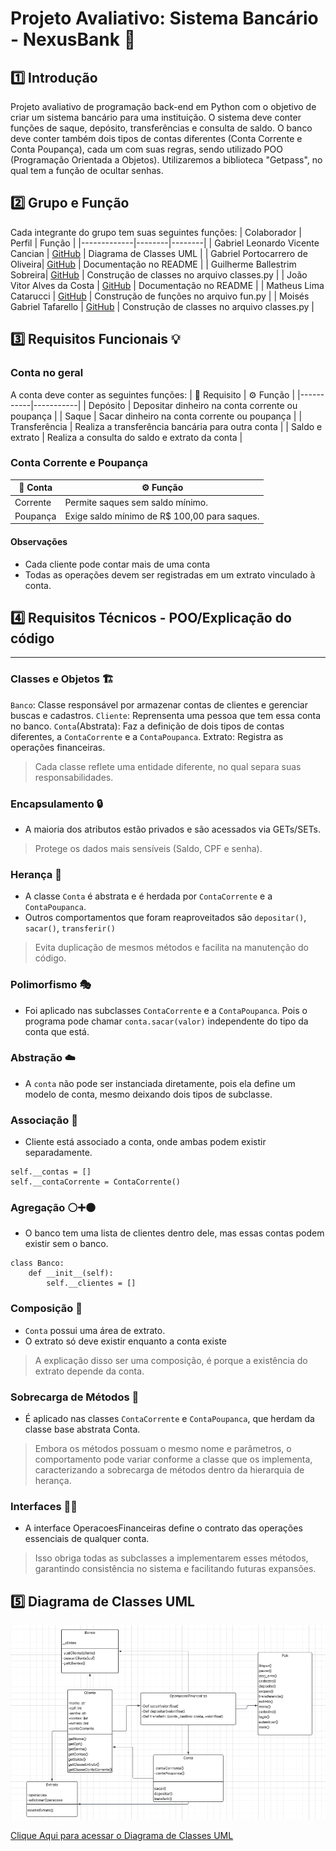 # Projeto Avaliativo: Sistema Bancário - NexusBank 💸
## 1️⃣ Introdução
Projeto avaliativo de programação back-end em Python com o objetivo de criar um sistema bancário para uma instituição. O sistema deve conter funções de saque, depósito, transferências e consulta de saldo. O banco deve conter também dois tipos de contas diferentes (Conta Corrente e Conta Poupança), cada um com suas regras, sendo utilizado POO (Programação Orientada a Objetos). Utilizaremos a biblioteca "Getpass", no qual tem a função de ocultar senhas.
## 2️⃣ Grupo e Função
Cada integrante do grupo tem suas seguintes funções:
| Colaborador | Perfil | Função |
|-------------|--------|--------|
| Gabriel Leonardo Vicente Cancian | [GitHub](https://github.com/GabrielLeonardoVC) | Diagrama de Classes UML |
| Gabriel Portocarrero de Oliveira| [GitHub](https://github.com/GabrielPortocarrero) | Documentação no README |
| Guilherme Ballestrim Sobreira| [GitHub](https://github.com/GuilhermeBallestrim) | Construção de classes no arquivo classes.py |
| João Vitor Alves da Costa  | [GitHub](https://github.com/Joaovacosta) | Documentação no README |
| Matheus Lima Catarucci | [GitHub](https://github.com/MatheusCatarucci) | Construção de funções no arquivo fun.py |
| Moisés Gabriel Tafarello | [GitHub](https://github.com/MoisesTafarello) | Construção de classes no arquivo classes.py |
## 3️⃣ Requisitos Funcionais 💡
### Conta no geral
A conta deve conter as seguintes funções:
| 🧩 Requisito | ⚙ Função |
|-----------|-----------|
| Depósito | Depositar dinheiro na conta corrente ou poupança |
| Saque | Sacar dinheiro na conta corrente ou poupança |
| Transferência | Realiza a transferência bancária para outra conta |
| Saldo e extrato | Realiza a consulta do saldo e extrato da conta |
### Conta Corrente e Poupança
| 👥 Conta | ⚙ Função |
|---------|---------|
| Corrente | Permite saques sem saldo mínimo. |
| Poupança | Exige saldo mínimo de R$ 100,00 para saques. |
#### Observações
- Cada cliente pode contar mais de uma conta
- Todas as operações devem ser registradas em um extrato vinculado à conta.

## 4️⃣ Requisitos Técnicos - POO/Explicação do código
---
### Classes e Objetos 🏗️
`Banco`: Classe responsável por armazenar contas de clientes e gerenciar buscas e cadastros.
`Cliente`: Reprensenta uma pessoa que tem essa conta no banco.
`Conta`(Abstrata): Faz a definição de dois tipos de contas diferentes, a `ContaCorrente` e a `ContaPoupanca`.
Extrato: Registra as operações financeiras.
> Cada classe reflete uma entidade diferente, no qual separa suas responsabilidades.
> 
### Encapsulamento 🔒
- A maioria dos atributos estão privados e são acessados via GETs/SETs.
> Protege os dados mais sensíveis (Saldo, CPF e senha).
>
### Herança 🧬
- A classe `Conta` é abstrata e é herdada por `ContaCorrente` e a `ContaPoupanca`.
- Outros comportamentos que foram reaproveitados são `depositar()`, `sacar()`, `transferir()`
> Evita duplicação de mesmos métodos e facilita na manutenção do código.
>
### Polimorfismo 🎭
- Foi aplicado nas subclasses `ContaCorrente` e a `ContaPoupanca`. Pois o programa pode chamar `conta.sacar(valor)` independente do tipo da conta que está.
### Abstração ☁️
- A `conta` não pode ser instanciada diretamente, pois ela define um modelo de conta, mesmo deixando dois tipos de subclasse. 
### Associação 🔗
- Cliente está associado a conta, onde ambas podem existir separadamente.
```
self.__contas = []
self.__contaCorrente = ContaCorrente()
```
### Agregação ⚪➕⚫
- O banco tem uma lista de clientes dentro dele, mas essas contas podem existir sem o banco.
```
class Banco:
    def __init__(self):
        self.__clientes = []
``` 
### Composição 🧱
- `Conta` possui uma área de extrato.
- O extrato só deve existir enquanto a conta existe 
> A explicação disso ser uma composição, é porque a existência do extrato depende da conta.
>
### Sobrecarga de Métodos 🔁
- É aplicado nas classes `ContaCorrente` e `ContaPoupanca`, que herdam da classe base abstrata Conta.
> Embora os métodos possuam o mesmo nome e parâmetros, o comportamento pode variar conforme a classe que os implementa, caracterizando a sobrecarga de métodos dentro da hierarquia de herança.
>
### Interfaces 🧠💬
- A interface OperacoesFinanceiras define o contrato das operações essenciais de qualquer conta.
> Isso obriga todas as subclasses a implementarem esses métodos, garantindo consistência no sistema e facilitando futuras expansões.
>

## 5️⃣ Diagrama de Classes UML

![alt text](DIAGRAMAA.png)

[Clique Aqui para acessar o Diagrama de Classes UML](https://lucid.app/lucidchart/fea066e8-6598-4cda-8514-896bf2a63cd4/edit?viewport_loc=-437%2C-562%2C3347%2C1463%2C0_0&invitationId=inv_adee2969-7860-4abe-8ec9-08f3c9c67542)





